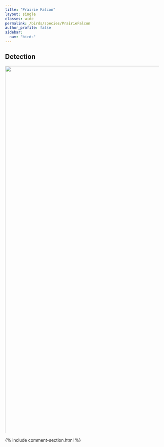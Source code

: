 ```yaml
---
title: "Prairie Falcon"
layout: single
classes: wide
permalink: /birds/species/PrairieFalcon
author_profile: false
sidebar:
  nav: "birds"
---
```


<h2>Detection</h2>

<a href="https://drive.google.com/uc?export=view&id=15wqKTIJnuNzhQ7Y150kknvAiSSKanp5M">
<img src="https://drive.google.com/uc?export=view&id=15wqKTIJnuNzhQ7Y150kknvAiSSKanp5M" height = "1200" width = "800">
</a>

{% include comment-section.html %}
